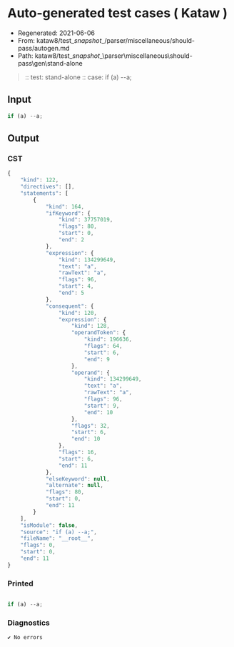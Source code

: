 # Auto-generated test cases ( Kataw )
- Regenerated: 2021-06-06
- From: kataw8/test\__snapshot__/parser/miscellaneous/should-pass/autogen.md
- Path: kataw8/test\__snapshot__\parser\miscellaneous\should-pass\gen\stand-alone
> :: test: stand-alone
> :: case: if (a) --a;
## Input

`````js
if (a) --a;
`````
## Output

### CST

```javascript
{
    "kind": 122,
    "directives": [],
    "statements": [
        {
            "kind": 164,
            "ifKeyword": {
                "kind": 37757019,
                "flags": 80,
                "start": 0,
                "end": 2
            },
            "expression": {
                "kind": 134299649,
                "text": "a",
                "rawText": "a",
                "flags": 96,
                "start": 4,
                "end": 5
            },
            "consequent": {
                "kind": 120,
                "expression": {
                    "kind": 128,
                    "operandToken": {
                        "kind": 196636,
                        "flags": 64,
                        "start": 6,
                        "end": 9
                    },
                    "operand": {
                        "kind": 134299649,
                        "text": "a",
                        "rawText": "a",
                        "flags": 96,
                        "start": 9,
                        "end": 10
                    },
                    "flags": 32,
                    "start": 6,
                    "end": 10
                },
                "flags": 16,
                "start": 6,
                "end": 11
            },
            "elseKeyword": null,
            "alternate": null,
            "flags": 80,
            "start": 0,
            "end": 11
        }
    ],
    "isModule": false,
    "source": "if (a) --a;",
    "fileName": "__root__",
    "flags": 0,
    "start": 0,
    "end": 11
}
```

### Printed

```javascript

if (a) --a;
```

### Diagnostics

```javascript
✔ No errors
```

